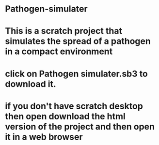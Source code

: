 # Pathogen-simulater
# This is a scratch project that simulates the spread of a pathogen in a compact environment
# click on Pathogen simulater.sb3 to download it.
# if you don't have scratch desktop then open download the html version of the project and then open it in a web browser
